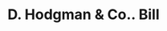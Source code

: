 ---
doi: 10.7916/D8G74RT5
date_other: '1870'
date_other_textual: 1870-1879
form: printed ephemera
genre:
- Invoices
name:
- D. Hodgman & Co.
object_in_context_url: https://biggert.cul.columbia.edu/items/view/ave_biggert_00975
subject_hierarchical_geographic:
- New York, New York, United States
subject_name:
- D. Hodgman & Co.
title: D. Hodgman & Co.. Bill
sort_title: D. Hodgman & Co.. Bill
call_number: ave_biggert_00975
coordinates:
- 40.71277777777778,-74.00583333333333
pid: ave_biggert_00975
identifiers: ave_biggert_00975
canvas_id: ldpd:396243
permalink: "/items/ave_biggert_00975/"
layout: iiif-image-page
---